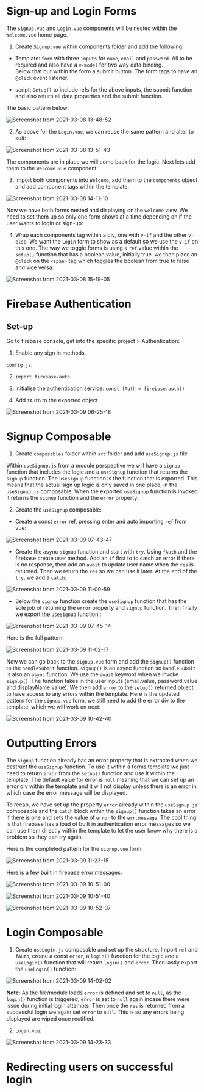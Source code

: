 # Sign-up and Login Forms

The `Signup.vue` and `Login.vue` components will be nested within the `Welcome.vue` home page.

1. Create `Signup.vue` within components folder and add the following:

- Template: `form` with three `inputs` for `name`, `email` and `password`. All to be required and also have a `v-model` for two way data binding.  
Below that but within the form a submit button.  The form tags to have an `@click` event listener. 

- script: `Setup()` to include refs for the above inputs, the submit function and also return all data properties and the submit function.

The basic pattern below:

![Screenshot from 2021-03-08 13-48-52](https://user-images.githubusercontent.com/73107656/110330040-35c98580-8015-11eb-8ee8-4e09c949f43b.png)

2. As above for the `Login.vue`, we can reuse the same pattern and alter to suit:

![Screenshot from 2021-03-08 13-51-43](https://user-images.githubusercontent.com/73107656/110330213-6dd0c880-8015-11eb-92f9-057fdfd776c0.png)

The components are in place we will come back for the logic.  Next lets add them to the `Welcome.vue` component:

3. Import both components into `Welcome`, add them to the `components` object and add component tags within the template:

![Screenshot from 2021-03-08 14-11-10](https://user-images.githubusercontent.com/73107656/110332362-24ce4380-8018-11eb-98bf-b95bb04b3159.png)

Now we have both forms nested and displaying on the `welcome` view. We need to set them up so only one form shows at a time depending on if the user wants to login or sign-up:

4. Wrap each components tag within a div, one with `v-if` and the other `v-else`.  We want the `Login` form to show as a default so we use the `v-if` on this one.  The way we toggle forms is using a `ref` value within the `setup()` function that has a boolean value, initially true.
we then place an `@click` on the `<span>` tag which toggles the boolean from true to false and vice versa: 

![Screenshot from 2021-03-08 15-19-05](https://user-images.githubusercontent.com/73107656/110340871-a5457200-8021-11eb-9d12-c87de98e2130.png)


# Firebase Authentication

 ## Set-up

 Go to firebase console, get into the specific project > Authentication:

 1. Enable any sign in methods

 `config.js`:

 2. `import firebase/auth`

 3. Initialise the authentication service: `const fAuth = firebase.auth()`

 4. Add `fAuth` to the exported object

![Screenshot from 2021-03-09 06-25-18](https://user-images.githubusercontent.com/73107656/110427836-3c510f00-80a0-11eb-8c53-ec39a8fbeccb.png) 


# Signup Composable

1. Create `composables` folder within `src` folder and add `useSignup.js` file

Within `useSignup.js` from a module perspective we will have a `signup` function that includes the logic and a `useSignup` function that returns the `signup` function.  The `useSignup` function is the function that is exported.  This means that the actual sign up logic is only saved in one place, in the `useSignup.js` composable.  When the exported `useSignup` function is invoked it returns the `signup` function and the `error` property.

2. Create the `useSignup` composable:

- Create a const `error` ref, pressing enter and auto importing `ref` from vue:

![Screenshot from 2021-03-09 07-43-47](https://user-images.githubusercontent.com/73107656/110435678-357bc980-80ab-11eb-8f1d-1b1b5b22cd34.png)

- Create the async `signup` function and start with `try`. Using `fAuth` and the firebase create user method.  Add an `if` first to to catch an error if there is no response, then add an `await` to update user name when the `res` is returned.  Then we return the `res` so we can use it later.  At the end of the `try`, we add a `catch`:

![Screenshot from 2021-03-09 11-00-59](https://user-images.githubusercontent.com/73107656/110460948-c01df200-80c6-11eb-9b04-647268133ea2.png)

- Below the `signup` function create the `useSignup` function that has the sole job of returning the `error` property and `signup` function. Then finally we export the `useSignup` function.:

![Screenshot from 2021-03-09 07-45-14](https://user-images.githubusercontent.com/73107656/110435832-678d2b80-80ab-11eb-8fc9-f5891e80494c.png)

Here is the full pattern:

![Screenshot from 2021-03-09 11-02-17](https://user-images.githubusercontent.com/73107656/110461097-ed6aa000-80c6-11eb-9d1c-01f565681230.png)

Now we can go back to the `signup.vue` form and add the `signup()` function to the `handleSubmit` function. `signup()` is an async function so `handleSubmit` is also an `async` function. We use the `await` keyword when we invoke `signup()`. The function takes in the user inputs (email.value, password.value and displayName.value).  We then add `error` to the `setup()` returned object to have access to any errors within the template. Here is the updated pattern for the `signup.vue` form, we still need to add the error div to the template, which we will work on next:

![Screenshot from 2021-03-09 10-42-40](https://user-images.githubusercontent.com/73107656/110458877-2f461700-80c4-11eb-9aad-c2706895883e.png)


# Outputting Errors

The `signup` function already has an error property that is extracted when we destruct the `useSignup` function.  To use it within a forms template we just need to return `error` from the `setup()` function and use it within the template. The default value for error is `null` meaning that we can set up an error div within the template and it will not display unless there is an error in which case the error message will be displayed.

To recap, we have set up the property `error` already within the `useSignup.js` composable and the `catch` block within the `signup()` function takes an error if there is one and sets the value of `error` to the `err.message`. The cool thing is that firebase has a load of built in authentication error messages so we can use them directly within the template to let the user know why there is a problem so they can try again.

Here is the completed pattern for the `signup.vue` form:

![Screenshot from 2021-03-09 11-23-15](https://user-images.githubusercontent.com/73107656/110463477-dc6f5e00-80c9-11eb-9a40-6bf1efbdd046.png)


Here is a few built in firebase error messages:

![Screenshot from 2021-03-09 10-51-00](https://user-images.githubusercontent.com/73107656/110460098-ac25c080-80c5-11eb-82d5-f2f7beb46a2b.png)

![Screenshot from 2021-03-09 10-51-40](https://user-images.githubusercontent.com/73107656/110460107-adef8400-80c5-11eb-8529-57e1038857a4.png)

![Screenshot from 2021-03-09 10-52-07](https://user-images.githubusercontent.com/73107656/110460110-afb94780-80c5-11eb-843e-330f394a19f3.png)


# Login Composable

1. Create `useLogin.js` composable and set up the structure. Import `ref` and `fAuth`, create a const `error`, a `login()` function for the logic and a `useLogin()` function that will return `login()` and `error`. Then lastly export the `useLogin()` function:

![Screenshot from 2021-03-09 14-02-02](https://user-images.githubusercontent.com/73107656/110481960-0a5f9d00-80e0-11eb-8966-efb369dea7cc.png)

**Note**: As the file/module loads `error` is defined and set to `null`, as the `login()` function is triggered, `error` is set to `null` again incase there were issue during initial login attempts. Then once the `res` is returned from a successful login we again set `error` to `null`.  This is so any errors being displayed are wiped once rectified.  

2. `Login.vue`:

![Screenshot from 2021-03-09 14-23-33](https://user-images.githubusercontent.com/73107656/110484933-0aad6780-80e3-11eb-8327-a14e54ef1c70.png)



# Redirecting users on successful login



